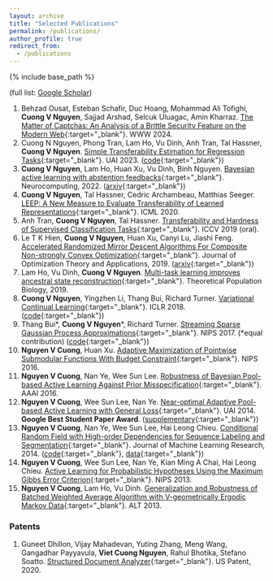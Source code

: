 ```yaml
---
layout: archive
title: "Selected Publications"
permalink: /publications/
author_profile: true
redirect_from:
  - /publications
---
```


{% include base_path %}

(full list: [Google Scholar](https://scholar.google.com/citations?hl=en&user=CG9yOXoAAAAJ&view_op=list_works&sortby=pubdate))

1. Behzad Ousat, Esteban Schafir, Duc Hoang, Mohammad Ali Tofighi, **Cuong V Nguyen**, Sajjad Arshad, Selcuk Uluagac, Amin Kharraz. [The Matter of Captchas: An Analysis of a Brittle Security Feature on the Modern Web](https://www2024.thewebconf.org/){:target="_blank"}. WWW 2024.
2. Cuong N Nguyen, Phong Tran, Lam Ho, Vu Dinh, Anh Tran, Tal Hassner, **Cuong V Nguyen**. [Simple Transferability Estimation for Regression Tasks](https://proceedings.mlr.press/v216/nguyen23a.html){:target="_blank"}. UAI 2023. ([code](https://github.com/CuongNN218/regression_transferability){:target="_blank"})
3. **Cuong V Nguyen**, Lam Ho, Huan Xu, Vu Dinh, Binh Nguyen. [Bayesian active learning with abstention feedbacks](https://www.sciencedirect.com/science/article/pii/S0925231221017045){:target="_blank"}. Neurocomputing, 2022. ([arxiv](https://arxiv.org/abs/1906.02179){:target="_blank"})
4. **Cuong V Nguyen**, Tal Hassner, Cedric Archambeau, Matthias Seeger. [LEEP: A New Measure to Evaluate Transferability of Learned Representations](http://proceedings.mlr.press/v119/nguyen20b.html){:target="_blank"}. ICML 2020.
5. Anh Tran, **Cuong V Nguyen**, Tal Hassner. [Transferability and Hardness of Supervised Classification Tasks](https://arxiv.org/abs/1908.08142){:target="_blank"}. ICCV 2019 (oral).
6. Le T K Hien, **Cuong V Nguyen**, Huan Xu, Canyi Lu, Jiashi Feng. [Accelerated Randomized Mirror Descent Algorithms For Composite Non-strongly Convex Optimization](https://link.springer.com/article/10.1007/s10957-018-01469-5){:target="_blank"}. Journal of Optimization Theory and Applications, 2019. ([arxiv](https://arxiv.org/abs/1605.06892){:target="_blank"})
7. Lam Ho, Vu Dinh, **Cuong V Nguyen**. [Multi-task learning improves ancestral state reconstruction](https://www.sciencedirect.com/science/article/pii/S0040580918301102){:target="_blank"}. Theoretical Population Biology, 2019.
8. **Cuong V Nguyen**, Yingzhen Li, Thang Bui, Richard Turner. [Variational Continual Learning](https://openreview.net/pdf?id=BkQqq0gRb){:target="_blank"}. ICLR 2018. ([code](https://github.com/nvcuong/variational-continual-learning){:target="_blank"})
9. Thang Bui\*, **Cuong V Nguyen**\*, Richard Turner. [Streaming Sparse Gaussian Process Approximations](https://papers.nips.cc/paper/2017/hash/f31b20466ae89669f9741e047487eb37-Abstract.html){:target="_blank"}. NIPS 2017. (\*equal contribution) ([code](https://github.com/thangbui/streaming_sparse_gp){:target="_blank"})
10. **Nguyen V Cuong**, Huan Xu. [Adaptive Maximization of Pointwise Submodular Functions With Budget Constraint](https://proceedings.neurips.cc/paper/2016/hash/9fe8593a8a330607d76796b35c64c600-Abstract.html){:target="_blank"}. NIPS 2016.
11. **Nguyen V Cuong**, Nan Ye, Wee Sun Lee. [Robustness of Bayesian Pool-based Active Learning Against Prior Misspecification](https://arxiv.org/abs/1603.09050){:target="_blank"}. AAAI 2016.
12. **Nguyen V Cuong**, Wee Sun Lee, Nan Ye. [Near-optimal Adaptive Pool-based Active Learning with General Loss](http://www.auai.org/uai2014/proceedings/individuals/223.pdf){:target="_blank"}. UAI 2014. **Google Best Student Paper Award**. ([supplementary](https://nvcuong.github.io/files/cuong2014near-supp.pdf){:target="_blank"})
13. **Nguyen V Cuong**, Nan Ye, Wee Sun Lee, Hai Leong Chieu. [Conditional Random Field with High-order Dependencies for Sequence Labeling and Segmentation](https://jmlr.org/papers/v15/cuong14a.html){:target="_blank"}. Journal of Machine Learning Research, 2014. ([code](https://github.com/nvcuong/HOSemiCRF){:target="_blank"}, [data](https://nvcuong.github.io/data/){:target="_blank"})
14. **Nguyen V Cuong**, Wee Sun Lee, Nan Ye, Kian Ming A Chai, Hai Leong Chieu. [Active Learning for Probabilistic Hypotheses Using the Maximum Gibbs Error Criterion](https://proceedings.neurips.cc/paper/2013/hash/fb89705ae6d743bf1e848c206e16a1d7-Abstract.html){:target="_blank"}. NIPS 2013.
15. **Nguyen V Cuong**, Lam Ho, Vu Dinh. [Generalization and Robustness of Batched Weighted Average Algorithm with V-geometrically Ergodic Markov Data](https://arxiv.org/abs/1406.3166){:target="_blank"}. ALT 2013.

### Patents

1. Guneet Dhillon, Vijay Mahadevan, Yuting Zhang, Meng Wang, Gangadhar Payyavula, **Viet Cuong Nguyen**, Rahul Bhotika, Stefano Soatto. [Structured Document Analyzer](https://patentimages.storage.googleapis.com/a9/b5/67/1feb04d8e27eeb/US10839245.pdf){:target="_blank"}. US Patent, 2020.
